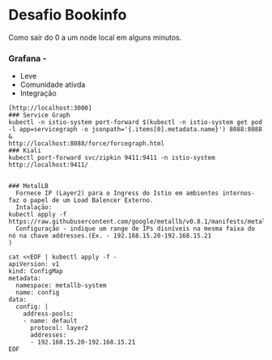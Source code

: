 # Desafio Bookinfo

Como sair do 0 a um node local em alguns minutos.




### Grafana - 
- Leve 
- Comunidade ativda
- Integração
```kubectl port-forward svc/grafana 3000:3000 -n istio-system &
[http://localhost:3000]
### Service Graph
kubectl -n istio-system port-forward $(kubectl -n istio-system get pod -l app=servicegraph -o jsonpath='{.items[0].metadata.name}') 8088:8088 &
http://localhost:8088/force/forcegraph.html
### Kiali
kubectl port-forward svc/zipkin 9411:9411 -n istio-system
http://localhost:9411/


### MetalLB 
  Fornece IP (Layer2) para o Ingress do Istio em ambientes internos- faz o papel de um Load Balencer Externo.
  Intalação:
kubectl apply -f https://raw.githubusercontent.com/google/metallb/v0.8.1/manifests/metallb.yaml
  Configuração - indique um range de IPs disníveis na mesma faixa do nó na chave addresses.(Ex. - 192.168.15.20-192.168.15.21)

cat <<EOF | kubectl apply -f -
apiVersion: v1
kind: ConfigMap
metadata:
  namespace: metallb-system
  name: config
data:
  config: |
    address-pools:
    - name: default
      protocol: layer2
      addresses:
      - 192.168.15.20-192.168.15.21
EOF
